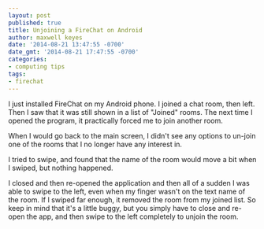 ```yaml
---
layout: post
published: true
title: Unjoining a FireChat on Android
author: maxwell keyes
date: '2014-08-21 13:47:55 -0700'
date_gmt: '2014-08-21 17:47:55 -0700'
categories:
- computing tips
tags:
- firechat
---
```


I just installed FireChat on my Android phone. I joined a chat room, then left. Then I saw that it was still shown in
a list of "Joined" rooms. The next time I opened the program, it practically forced me to join another room.

When I would go back to the main screen, I didn't see any options to un-join one of the rooms that I no longer have
any interest in.

I tried to swipe, and found that the name of the room would move a bit when I swiped, but nothing happened.

I closed and then re-opened the application and then all of a sudden I was able to swipe to the left, even when my
finger wasn't on the text name of the room. If I swiped far enough, it removed the room from my joined list. So keep
in mind that it's a little buggy, but you simply have to close and re-open the app, and then swipe to the left
completely to unjoin the room.
